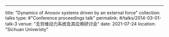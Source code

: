 ---
title: "Dynamics of Anosov systems driven by an external force"
collection: talks
type: #"Conference proceedings talk"
permalink: #/talks/2014-03-01-talk-3
venue: "无穷维动力系统及其应用研讨会"
date: 2021-07-24
location: "Sichuan Univeristy"
